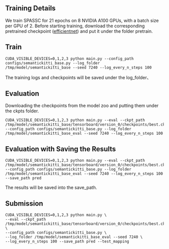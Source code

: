 ## Training Details

We train SPASSC for 21 epochs on 8 NVIDIA A100 GPUs, with a batch size per GPU of 2.  Before starting training, download the corresponding pretrained checkpoint ([efficientnet](https://github.com/pkqbajng/CGFormer/releases/download/v1.0/efficientnet-b7_3rdparty_8xb32-aa_in1k_20220119-bf03951c.pth)) and put it under the folder pretrain.

## Train

```
CUDA_VISIBLE_DEVICES=0,1,2,3 python main.py --config_path configs/semantickitti_base.py --log_folder /tmp/model/semantickitti_base --seed 7240 --log_every_n_steps 100 
```

The training logs and checkpoints will be saved under the log_folder、

## Evaluation

Downloading the checkpoints from the model zoo and putting them under the ckpts folder.

```
CUDA_VISIBLE_DEVICES=0,1,2,3 python main.py --eval --ckpt_path /tmp/model/semantickitti_base/tensorboard/version_0/checkpoints/best.ckpt --config_path configs/semantickitti_base.py --log_folder /tmp/model/semantickitti_base_eval --seed 7240 --log_every_n_steps 100
```

## Evaluation with Saving the Results

```
CUDA_VISIBLE_DEVICES=0,1,2,3 python main.py --eval --ckpt_path /tmp/model/semantickitti_base/tensorboard/version_0/checkpoints/best.ckpt --config_path configs/semantickitti_base.py --log_folder /tmp/model/semantickitti_base_eval --seed 7240 --log_every_n_steps 100 --save_path pred
```

The results will be saved into the save_path.

## Submission

```
CUDA_VISIBLE_DEVICES=0,1,2,3 python main.py \
--eval --ckpt_path /tmp/model/semantickitti_base/tensorboard/version_0/checkpoints/best.ckpt \
--config_path configs/semantickitti_base.py \
--log_folder /tmp/model/semantickitti_base_eval --seed 7240 \
--log_every_n_steps 100 --save_path pred --test_mapping
```

```

```
